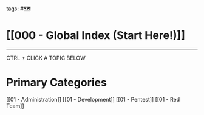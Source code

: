 tags: #🗺

# [[000 - Global Index (Start Here!)]]

***

CTRL + CLICK A TOPIC BELOW

# Primary Categories

[[01 - Administration]]
[[01 - Development]]
[[01 - Pentest]]
[[01 - Red Team]]
